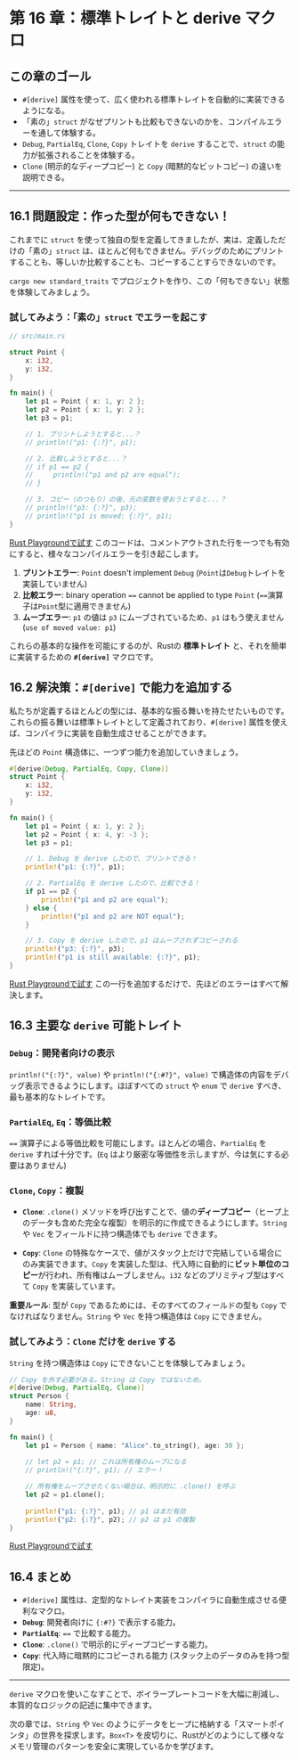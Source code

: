 # 第 16 章：標準トレイトと derive マクロ

## この章のゴール
- `#[derive]` 属性を使って、広く使われる標準トレイトを自動的に実装できるようになる。
- 「素の」`struct` がなぜプリントも比較もできないのかを、コンパイルエラーを通して体験する。
- `Debug`, `PartialEq`, `Clone`, `Copy` トレイトを `derive` することで、`struct` の能力が拡張されることを体験する。
- `Clone` (明示的なディープコピー) と `Copy` (暗黙的なビットコピー) の違いを説明できる。

---

## 16.1 問題設定：作った型が何もできない！

これまでに `struct` を使って独自の型を定義してきましたが、実は、定義しただけの「素の」`struct` は、ほとんど何もできません。デバッグのためにプリントすることも、等しいか比較することも、コピーすることすらできないのです。

`cargo new standard_traits` でプロジェクトを作り、この「何もできない」状態を体験してみましょう。

### 試してみよう：「素の」`struct` でエラーを起こす

```rust
// src/main.rs

struct Point {
    x: i32,
    y: i32,
}

fn main() {
    let p1 = Point { x: 1, y: 2 };
    let p2 = Point { x: 1, y: 2 };
    let p3 = p1;

    // 1. プリントしようとすると...？
    // println!("p1: {:?}", p1);

    // 2. 比較しようとすると...？
    // if p1 == p2 {
    //     println!("p1 and p2 are equal");
    // }

    // 3. コピー（のつもり）の後、元の変数を使おうとすると...？
    // println!("p3: {:?}", p3);
    // println!("p1 is moved: {:?}", p1);
}
```
[Rust Playgroundで試す](https://play.rust-lang.org/?version=stable&mode=debug&edition=2021&code=//%20src/main.rs%0A%0Astruct%20Point%20%7B%0A%20%20%20%20x%3A%20i32%2C%0A%20%20%20%20y%3A%20i32%2C%0A%7D%0A%0Afn%20main%28%29%20%7B%0A%20%20%20%20let%20p1%20%3D%20Point%20%7B%20x%3A%201%2C%20y%3A%202%20%7D%3B%0A%20%20%20%20let%20p2%20%3D%20Point%20%7B%20x%3A%201%2C%20y%3A%202%20%7D%3B%0A%20%20%20%20let%20p3%20%3D%20p1%3B%0A%0A%20%20%20%20//%201.%20%E3%83%97%E3%83%AA%E3%83%B3%E3%83%88%E3%81%97%E3%82%88%E3%81%86%E3%81%A8%E3%81%99%E3%82%8B%E3%81%A8...%EF%BC%9F%0A%20%20%20%20//%20println%21%28%22p1%3A%20%7B%3A%3F%7D%22%2C%20p1%29%3B%0A%0A%20%20%20%20//%202.%20%E6%AF%94%E8%BC%83%E3%81%97%E3%82%88%E3%81%86%E3%81%A8%E3%81%99%E3%82%8B%E3%81%A8...%EF%BC%9F%0A%20%20%20%20//%20if%20p1%20%3D%3D%20p2%20%7B%0A%20%20%20%20//%20%20%20%20%20println%21%28%22p1%20and%20p2%20are%20equal%22%29%3B%0A%20%20%20%20//%20%7D%0A%0A%20%20%20%20//%203.%20%E3%82%B3%E3%83%94%E3%83%BC%EF%BC%88%E3%81%AE%E3%81%A4%E3%82%82%E3%82%8A%EF%BC%89%E3%81%AE%E5%BE%8C%E3%80%81%E5%85%83%E3%81%AE%E5%A4%89%E6%95%B0%E3%82%92%E4%BD%BF%E3%81%8A%E3%81%86%E3%81%A8%E3%81%99%E3%82%8B%E3%81%A8...%EF%BC%9F%0A%20%20%20%20//%20println%21%28%22p3%3A%20%7B%3A%3F%7D%22%2C%20p3%29%3B%0A%20%20%20%20//%20println%21%28%22p1%20is%20moved%3A%20%7B%3A%3F%7D%22%2C%20p1%29%3B%0A%7D)
このコードは、コメントアウトされた行を一つでも有効にすると、様々なコンパイルエラーを引き起こします。

1.  **プリントエラー**: `Point` doesn't implement `Debug` (`Point`は`Debug`トレイトを実装していません)
2.  **比較エラー**: binary operation `==` cannot be applied to type `Point` (`==`演算子は`Point`型に適用できません)
3.  **ムーブエラー**: `p1` の値は `p3` にムーブされているため、`p1` はもう使えません (`use of moved value: p1`)

これらの基本的な操作を可能にするのが、Rustの **標準トレイト** と、それを簡単に実装するための **`#[derive]`** マクロです。

## 16.2 解決策：`#[derive]` で能力を追加する

私たちが定義するほとんどの型には、基本的な振る舞いを持たせたいものです。これらの振る舞いは標準トレイトとして定義されており、`#[derive]` 属性を使えば、コンパイラに実装を自動生成させることができます。

先ほどの `Point` 構造体に、一つずつ能力を追加していきましょう。

```rust
#[derive(Debug, PartialEq, Copy, Clone)]
struct Point {
    x: i32,
    y: i32,
}

fn main() {
    let p1 = Point { x: 1, y: 2 };
    let p2 = Point { x: 4, y: -3 };
    let p3 = p1;

    // 1. Debug を derive したので、プリントできる！
    println!("p1: {:?}", p1);

    // 2. PartialEq を derive したので、比較できる！
    if p1 == p2 {
        println!("p1 and p2 are equal");
    } else {
        println!("p1 and p2 are NOT equal");
    }

    // 3. Copy を derive したので、p1 はムーブされずコピーされる
    println!("p3: {:?}", p3);
    println!("p1 is still available: {:?}", p1);
}
```
[Rust Playgroundで試す](https://play.rust-lang.org/?version=stable&mode=debug&edition=2021&code=%23%5Bderive%28Debug%2C%20PartialEq%2C%20Copy%2C%20Clone%29%5D%0Astruct%20Point%20%7B%0A%20%20%20%20x%3A%20i32%2C%0A%20%20%20%20y%3A%20i32%2C%0A%7D%0A%0Afn%20main%28%29%20%7B%0A%20%20%20%20let%20p1%20%3D%20Point%20%7B%20x%3A%201%2C%20y%3A%202%20%7D%3B%0A%20%20%20%20let%20p2%20%3D%20Point%20%7B%20x%3A%204%2C%20y%3A%20-3%20%7D%3B%0A%20%20%20%20let%20p3%20%3D%20p1%3B%0A%0A%20%20%20%20//%201.%20Debug%20%E3%82%92%20derive%20%E3%81%97%E3%81%9F%E3%81%AE%E3%81%A7%E3%80%81%E3%83%97%E3%83%AA%E3%83%B3%E3%83%88%E3%81%A7%E3%81%8D%E3%82%8B%EF%BC%81%0A%20%20%20%20println%21%28%22p1%3A%20%7B%3A%3F%7D%22%2C%20p1%29%3B%0A%0A%20%20%20%20//%202.%20PartialEq%20%E3%82%92%20derive%20%E3%81%97%E3%81%9F%E3%81%AE%E3%81%A7%E3%80%81%E6%AF%94%E8%BC%83%E3%81%A7%E3%81%8D%E3%82%8B%EF%BC%81%0A%20%20%20%20if%20p1%20%3D%3D%20p2%20%7B%0A%20%20%20%20%20%20%20%20println%21%28%22p1%20and%20p2%20are%20equal%22%29%3B%0A%20%20%20%20%7D%20else%20%7B%0A%20%20%20%20%20%20%20%20println%21%28%22p1%20and%20p2%20are%20NOT%20equal%22%29%3B%0A%20%20%20%20%7D%0A%0A%20%20%20%20//%203.%20Copy%20%E3%82%92%20derive%20%E3%81%97%E3%81%9F%E3%81%AE%E3%81%A7%E3%80%81p1%20%E3%81%AF%E3%83%A0%E3%83%BC%E3%83%96%E3%81%95%E3%82%8C%E3%81%9A%E3%82%B3%E3%83%94%E3%83%BC%E3%81%95%E3%82%8C%E3%82%8B%0A%20%20%20%20println%21%28%22p3%3A%20%7B%3A%3F%7D%22%2C%20p3%29%3B%0A%20%20%20%20println%21%28%22p1%20is%20still%20available%3A%20%7B%3A%3F%7D%22%2C%20p1%29%3B%0A%7D)
この一行を追加するだけで、先ほどのエラーはすべて解決します。

## 16.3 主要な `derive` 可能トレイト

### `Debug`：開発者向けの表示
`println!("{:?}", value)` や `println!("{:#?}", value)` で構造体の内容をデバッグ表示できるようにします。ほぼすべての `struct` や `enum` で `derive` すべき、最も基本的なトレイトです。

### `PartialEq`, `Eq`：等価比較
`==` 演算子による等価比較を可能にします。ほとんどの場合、`PartialEq` を `derive` すれば十分です。(`Eq` はより厳密な等価性を示しますが、今は気にする必要はありません)

### `Clone`, `Copy`：複製

- **`Clone`**: `.clone()` メソッドを呼び出すことで、値の**ディープコピー**（ヒープ上のデータも含めた完全な複製）を明示的に作成できるようにします。`String` や `Vec` をフィールドに持つ構造体でも `derive` できます。

- **`Copy`**: `Clone` の特殊なケースで、値がスタック上だけで完結している場合にのみ実装できます。`Copy` を実装した型は、代入時に自動的に**ビット単位のコピー**が行われ、所有権はムーブしません。`i32` などのプリミティブ型はすべて `Copy` を実装しています。

**重要ルール**: 型が `Copy` であるためには、そのすべてのフィールドの型も `Copy` でなければなりません。`String` や `Vec` を持つ構造体は `Copy` にできません。

### 試してみよう：`Clone` だけを `derive` する

`String` を持つ構造体は `Copy` にできないことを体験してみましょう。

```rust
// Copy を外す必要がある。String は Copy ではないため。
#[derive(Debug, PartialEq, Clone)]
struct Person {
    name: String,
    age: u8,
}

fn main() {
    let p1 = Person { name: "Alice".to_string(), age: 30 };
    
    // let p2 = p1; // これは所有権のムーブになる
    // println!("{:?}", p1); // エラー！

    // 所有権をムーブさせたくない場合は、明示的に .clone() を呼ぶ
    let p2 = p1.clone();
    
    println!("p1: {:?}", p1); // p1 はまだ有効
    println!("p2: {:?}", p2); // p2 は p1 の複製
}
```
[Rust Playgroundで試す](https://play.rust-lang.org/?version=stable&mode=debug&edition=2021&code=//%20Copy%20%E3%82%92%E5%A4%96%E3%81%99%E5%BF%85%E8%A6%81%E3%81%8C%E3%81%82%E3%82%8B%E3%80%82String%20%E3%81%AF%20Copy%20%E3%81%A7%E3%81%AF%E3%81%AA%E3%81%84%E3%81%9F%E3%82%81%E3%80%82%0A%23%5Bderive%28Debug%2C%20PartialEq%2C%20Clone%29%5D%0Astruct%20Person%20%7B%0A%20%20%20%20name%3A%20String%2C%0A%20%20%20%20age%3A%20u8%2C%0A%7D%0A%0Afn%20main%28%29%20%7B%0A%20%20%20%20let%20p1%20%3D%20Person%20%7B%20name%3A%20%22Alice%22.to_string%28%29%2C%20age%3A%2030%20%7D%3B%0A%20%20%20%20%0A%20%20%20%20//%20let%20p2%20%3D%20p1%3B%20//%20%E3%81%93%E3%82%8C%E3%81%AF%E6%89%80%E6%9C%89%E6%A8%A9%E3%81%AE%E3%83%A0%E3%83%BC%E3%83%96%E3%81%AB%E3%81%AA%E3%82%8B%0A%20%20%20%20//%20println%21%28%22%7B%3A%3F%7D%22%2C%20p1%29%3B%20//%20%E3%82%A8%E3%83%A9%E3%83%BC%EF%BC%81%0A%0A%20%20%20%20//%20%E6%89%80%E6%9C%89%E6%A8%A9%E3%82%92%E3%83%A0%E3%83%BC%E3%83%96%E3%81%95%E3%81%9B%E3%81%9F%E3%81%8F%E3%81%AA%E3%81%84%E5%A0%B4%E5%90%88%E3%81%AF%E3%80%81%E6%98%8E%E7%A4%BA%E7%9A%84%E3%81%AB%20.clone%28%29%20%E3%82%92%E5%91%BC%E3%81%B6%0A%20%20%20%20let%20p2%20%3D%20p1.clone%28%29%3B%0A%20%20%20%20%0A%20%20%20%20println%21%28%22p1%3A%20%7B%3A%3F%7D%22%2C%20p1%29%3B%20//%20p1%20%E3%81%AF%E3%81%BE%E3%81%A0%E6%9C%89%E5%8A%B9%0A%20%20%20%20println%21%28%22p2%3A%20%7B%3A%3F%7D%22%2C%20p2%29%3B%20//%20p2%20%E3%81%AF%20p1%20%E3%81%AE%E8%A4%87%E8%A3%BD%0A%7D)

## 16.4 まとめ

- `#[derive]` 属性は、定型的なトレイト実装をコンパイラに自動生成させる便利なマクロ。
- **`Debug`**: 開発者向けに `{:#?}` で表示する能力。
- **`PartialEq`**: `==` で比較する能力。
- **`Clone`**: `.clone()` で明示的にディープコピーする能力。
- **`Copy`**: 代入時に暗黙的にコピーされる能力 (スタック上のデータのみを持つ型限定)。

---

`derive` マクロを使いこなすことで、ボイラープレートコードを大幅に削減し、本質的なロジックの記述に集中できます。

次の章では、`String` や `Vec` のようにデータをヒープに格納する「スマートポインタ」の世界を探求します。`Box<T>` を皮切りに、Rustがどのようにして様々なメモリ管理のパターンを安全に実現しているかを学びます。
